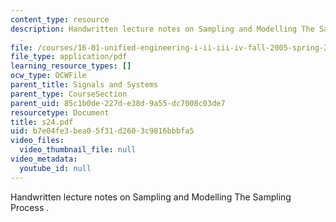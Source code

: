 ```yaml
---
content_type: resource
description: Handwritten lecture notes on Sampling and Modelling The Sampling Process
  .
file: /courses/16-01-unified-engineering-i-ii-iii-iv-fall-2005-spring-2006/b7e04fe3bea05f31d2603c9816bbbfa5_s24.pdf
file_type: application/pdf
learning_resource_types: []
ocw_type: OCWFile
parent_title: Signals and Systems
parent_type: CourseSection
parent_uid: 85c1b0de-227d-e38d-9a55-dc7008c03de7
resourcetype: Document
title: s24.pdf
uid: b7e04fe3-bea0-5f31-d260-3c9816bbbfa5
video_files:
  video_thumbnail_file: null
video_metadata:
  youtube_id: null
---
```

Handwritten lecture notes on Sampling and Modelling The Sampling Process .

